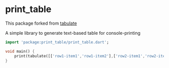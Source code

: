 # print_table

This package forked from [tabulate](https://pub.dev/packages/tabulate)

A simple library to generate text-based table for console-printing

```dart
import 'package:print_table/print_table.dart';

void main() {
    print(tabulate([['row1-item1','row1-item2'],['row2-item1','row2-item2']], ['header1','header2']));
}
```